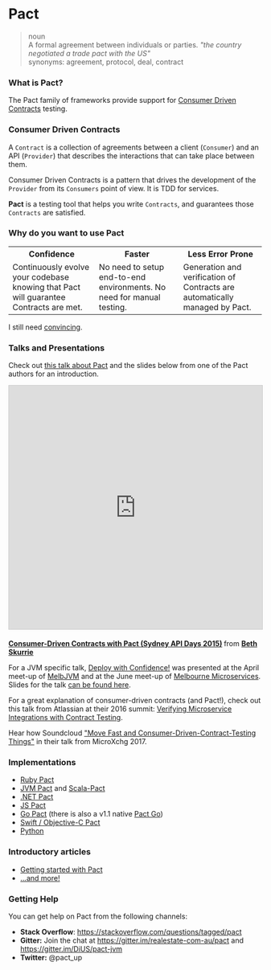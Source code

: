 # Pact

> noun  
> A formal agreement between individuals or parties. _"the country negotiated a trade pact with the US"_  
> synonyms:	agreement, protocol, deal, contract


### What is Pact?

The Pact family of frameworks provide support for [Consumer Driven Contracts](http://martinfowler.com/articles/consumerDrivenContracts.html) testing.

### Consumer Driven Contracts
A `Contract` is a collection of agreements between a client (`Consumer`) and an API (`Provider`) that describes the interactions that can take place between them.

Consumer Driven Contracts is a pattern that drives the development of the `Provider` from its `Consumers` point of view. It is TDD for services.

**Pact** is a testing tool that helps you write `Contracts`, and guarantees those `Contracts` are satisfied.

### Why do you want to use Pact

<table>
  <tr>
    <th>Confidence</th>
    <th>Faster</th>
    <th>Less Error Prone</th>
  </tr>
  <tr>
    <td>
    Continuously evolve your codebase knowing that Pact will guarantee Contracts are met.
    </td>
    <td>
    No need to setup end-to-end environments. No need for manual testing.</td>
    <td>
    Generation and verification of Contracts are automatically managed by Pact.
    </td>
  </tr>
</table>

I still need [convincing](faq/convinceme.html).

### Talks and Presentations

Check out [this talk about Pact](http://www.infoq.com/presentations/pact) and the slides below from one of the Pact authors for an introduction.
<p style="text-align: center;">
<iframe src="https://www.slideshare.net/slideshow/embed_code/key/f4e6DF51EttgzJ" width="595" height="485" frameborder="0" marginwidth="0" marginheight="0" scrolling="no" style="border:1px solid #CCC; border-width:1px; margin-bottom:5px; max-width: 100%;" allowfullscreen> </iframe> <div style="margin-bottom:5px"> <strong> <a href="http://www.slideshare.net/bethesque/pact-44565612" title="Consumer-Driven Contracts with Pact (Sydney API Days 2015)" target="_blank">Consumer-Driven Contracts with Pact (Sydney API Days 2015)</a> </strong> from <strong><a target="_blank" href="http://www.slideshare.net/bethesque">Beth Skurrie</a></strong> </div>
</p>

For a JVM specific talk, [Deploy with Confidence!](https://www.youtube.com/watch?v=h-79QmIV824) was presented at the April meet-up of [MelbJVM](http://www.meetup.com/en-AU/Melbourne-Java-JVM-Users-Group/) and at the June meet-up of
[Melbourne Microservices](http://www.meetup.com/en-AU/Melbourne-Microservices/). Slides for the talk [can be found here](/media/Pact%20-%20Deploy%20with%20Confidence!.pdf).

For a great explanation of consumer-driven contracts (and Pact!), check out this talk from Atlassian at their 2016 summit: [Verifying Microservice Integrations with Contract Testing](https://www.youtube.com/watch?v=-6x6XBDf9sQ&feature=youtu.be).

Hear how Soundcloud ["Move Fast and Consumer-Driven-Contract-Testing Things"](https://speakerdeck.com/alonpeer/move-fast-and-consumer-driven-contract-test-things) in their talk from MicroXchg 2017.

### Implementations
- [Ruby Pact](https://github.com/pact-foundation/pact-ruby)
- [JVM Pact](https://github.com/DiUS/pact-jvm) and [Scala-Pact](https://github.com/ITV/scala-pact)
- [.NET Pact](https://github.com/SEEK-Jobs/pact-net)
- [JS Pact](https://github.com/pact-foundation/pact-js)
- [Go Pact](https://github.com/pact-foundation/pact-go) (there is also a v1.1 native [Pact Go](https://github.com/SEEK-Jobs/pact-go))
- [Swift / Objective-C Pact](https://github.com/DiUS/pact-consumer-swift)
- [Python](https://github.com/pact-foundation/pact-python)


### Introductory articles

* [Getting started with Pact](http://dius.com.au/2016/02/03/microservices-pact/)
* [...and more!](media/blogs_videos_and_articles.md)


### Getting Help
You can get help on Pact from the following channels:

* **Stack Overflow**: https://stackoverflow.com/questions/tagged/pact
* **Gitter:** Join the chat at https://gitter.im/realestate-com-au/pact and https://gitter.im/DiUS/pact-jvm
* **Twitter:** @pact_up
